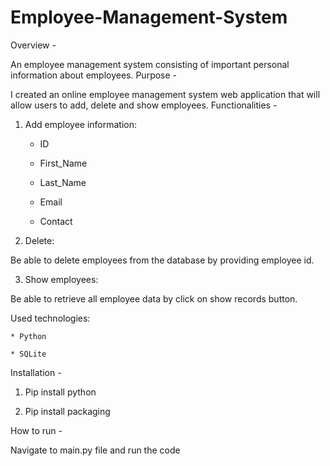 # Employee-Management-System

Overview -

An employee management system consisting of important personal information about employees.
Purpose -

I created an online employee management system web application that will allow users to add, delete and show employees.
Functionalities -

1. Add employee information:
    * ID
      
    * First_Name
      
    * Last_Name
      
    * Email
      
    * Contact
      
2. Delete:
   
Be able to delete employees from the database by providing employee id.

3. Show employees:
   
Be able to retrieve all employee data by click on show records button.

Used technologies:

    * Python
    
    * SQLite
    
Installation -

1) Pip install python
  
3) Pip install packaging
   
How to run -

Navigate to main.py file and run the code
